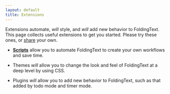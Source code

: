 ```yaml
---
layout: default
title: Extensions
---
```


Extensions automate, _will_ style, and _will_ add new behavior to FoldingText. This page collects useful extensions to get you started. Please try these ones, or [share](./share) your own.

- [**Scripts**](./scripts) allow you to automate FoldingText to create your own workflows and save time.

- Themes _will_ allow you to change the look and feel of FoldingText at a deep level by using CSS.

- Plugins _will_ allow you to add new behavior to FoldingText, such as that added by todo mode and timer mode.
